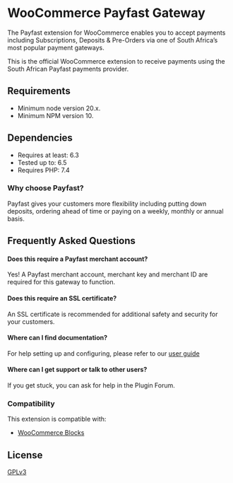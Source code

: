 # WooCommerce Payfast Gateway

The Payfast extension for WooCommerce enables you to accept payments including Subscriptions, Deposits & Pre-Orders via one of South Africa’s most popular payment gateways.

This is the official WooCommerce extension to receive payments using the South African Payfast payments provider.

## Requirements

- Minimum node version 20.x.
- Minimum NPM version 10.

## Dependencies

- Requires at least: 6.3
- Tested up to: 6.5
- Requires PHP: 7.4

### Why choose Payfast?

Payfast gives your customers more flexibility including putting down deposits, ordering ahead of time or paying on a weekly, monthly or annual basis.

## Frequently Asked Questions

#### Does this require a Payfast merchant account?

Yes! A Payfast merchant account, merchant key and merchant ID are required for this gateway to function.

#### Does this require an SSL certificate?

An SSL certificate is recommended for additional safety and security for your customers.

#### Where can I find documentation?

For help setting up and configuring, please refer to our [user guide](https://docs.woocommerce.com/document/payfast-payment-gateway)

#### Where can I get support or talk to other users?

If you get stuck, you can ask for help in the Plugin Forum.

### Compatibility

This extension is compatible with:
- [WooCommerce Blocks](https://woo.com/products/woocommerce-gutenberg-products-block/)

## License
[GPLv3](https://www.gnu.org/licenses/gpl-3.0.html)

